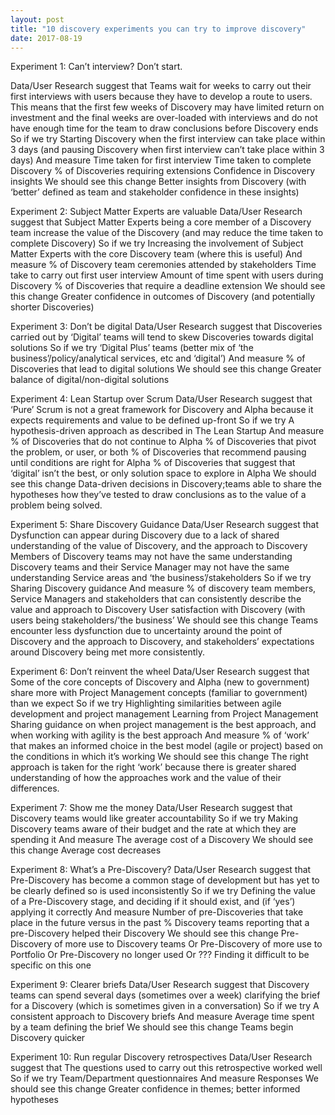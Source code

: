 ```yaml
---
layout: post
title: "10 discovery experiments you can try to improve discovery"
date: 2017-08-19
---
```




Experiment 1: Can’t interview? Don’t start.

Data/User Research suggest that
Teams wait for weeks to carry out their first interviews with users because they have to develop a route to users. This means that the first few weeks of Discovery may have limited return on investment and the final weeks are over-loaded with interviews and do not have enough time for the team to draw conclusions before Discovery ends
So if we try
Starting Discovery when the first interview can take place within 3 days (and pausing Discovery when first interview can’t take place within 3 days)
And measure
Time taken for first interview
Time taken to complete Discovery
% of Discoveries requiring extensions
Confidence in Discovery insights
We should see this change
Better insights from Discovery (with ‘better’ defined as team and stakeholder confidence in these insights)

Experiment 2: Subject Matter Experts are valuable
Data/User Research suggest that
Subject Matter Experts being a core member of a Discovery team increase the value of the Discovery (and may reduce the time taken to complete Discovery)
So if we try
Increasing the involvement of Subject Matter Experts with the core Discovery team (where this is useful)
And measure
% of Discovery team ceremonies attended by stakeholders
Time take to carry out first user interview
Amount of time spent with users during Discovery
% of Discoveries that require a deadline extension
We should see this change
Greater confidence in outcomes of Discovery (and potentially shorter Discoveries)

Experiment 3: Don’t be digital
Data/User Research suggest that
Discoveries carried out by ‘Digital’ teams will tend to skew Discoveries towards digital solutions
So if we try
‘Digital Plus’ teams (better mix of ‘the business’/policy/analytical services, etc and ‘digital’)
And measure
% of Discoveries that lead to digital solutions
We should see this change
Greater balance of digital/non-digital solutions

Experiment 4: Lean Startup over Scrum
Data/User Research suggest that
‘Pure’ Scrum is not a great framework for Discovery and Alpha because it expects requirements and value to be defined up-front
So if we try
A hypothesis-driven approach as described in The Lean Startup
And measure
% of Discoveries that do not continue to Alpha
% of Discoveries that pivot the problem, or user, or both
% of Discoveries that recommend pausing until conditions are right for Alpha
% of Discoveries that suggest that ‘digital’ isn’t the best, or only solution space to explore in Alpha
We should see this change
Data-driven decisions in Discovery;teams able to share the hypotheses how they’ve tested to draw conclusions as to the value of a problem being solved.

Experiment 5: Share Discovery Guidance
Data/User Research suggest that
Dysfunction can appear during Discovery due to a lack of shared understanding of the value of Discovery, and the approach to Discovery
Members of Discovery teams may not have the same understanding 
Discovery teams and their Service Manager may not have the same understanding
Service areas and ‘the business’/stakeholders
So if we try
Sharing Discovery guidance
And measure
% of discovery team members, Service Managers and stakeholders that can consistently describe the value and approach to Discovery
User satisfaction with Discovery (with users being stakeholders/’the business’
We should see this change
Teams encounter less dysfunction due to uncertainty around the point of Discovery and the approach to Discovery, and stakeholders’ expectations around Discovery being met more consistently.

Experiment 6: Don’t reinvent the wheel
Data/User Research suggest that
Some of the core concepts of Discovery and Alpha (new to government) share more with Project Management concepts (familiar to government) than we expect
So if we try
Highlighting similarities between agile development and project management
Learning from Project Management
Sharing guidance on when project management is the best approach, and when working with agility is the best approach
And measure
% of ‘work’ that makes an informed choice in the best model (agile or project) based on the conditions in which it’s working 
We should see this change
The right approach is taken for the right ‘work’ because there is greater shared understanding of how the approaches work and the value of their differences.

Experiment 7: Show me the money
Data/User Research suggest that
Discovery teams would like greater accountability 
So if we try
Making Discovery teams aware of their budget and the rate at which they are spending it
And measure
The average cost of a Discovery
We should see this change
Average cost decreases

Experiment 8: What’s a Pre-Discovery?
Data/User Research suggest that
Pre-Discovery has become a common stage of development but has yet to be clearly defined so is used inconsistently
So if we try
Defining the value of a Pre-Discovery stage, and deciding if it should exist, and (if ‘yes’) applying it correctly
And measure
Number of pre-Discoveries that take place in the future versus in the past
% Discovery teams reporting that a pre-Discovery helped their Discovery
We should see this change
Pre-Discovery of more use to Discovery teams 
Or
Pre-Discovery of more use to Portfolio
Or
Pre-Discovery no longer used
Or
???
Finding it difficult to be specific on this one

Experiment 9: Clearer briefs
Data/User Research suggest that
Discovery teams can spend several days (sometimes over a week) clarifying the brief for a Discovery (which is sometimes given in a conversation)
So if we try
A consistent approach to Discovery briefs
And measure
Average time spent by a team defining the brief
We should see this change
Teams begin Discovery quicker

Experiment 10: Run regular Discovery retrospectives
Data/User Research suggest that
The questions used to carry out this retrospective worked well
So if we try
Team/Department questionnaires
And measure
Responses
We should see this change
Greater confidence in themes; better informed hypotheses

